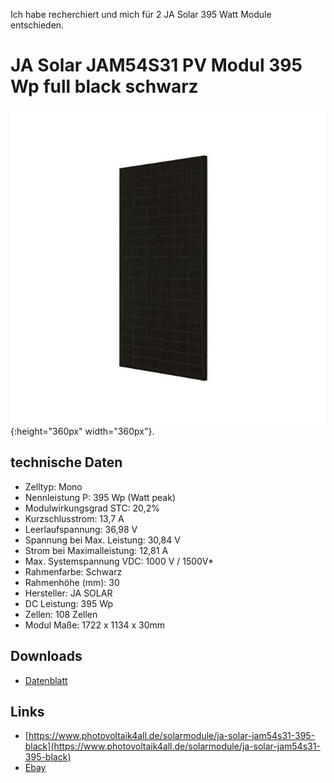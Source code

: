 Ich habe recherchiert und mich für 2 JA Solar 395 Watt Module entschieden.
# JA Solar JAM54S31 PV Modul 395 Wp full black schwarz
![JA Solar JAM54S31](files/pv-molules/jasolar_JAM54S31_395/Photovoltaik_JASolar_375WP_schwarz_seitlich.jpg 'JA Solar JAM54S31 PV Modul 395 Wp full black schwarz'){:height="360px" width="360px"}.
## technische Daten
* Zelltyp: Mono
* Nennleistung P: 395 Wp (Watt peak)
* Modulwirkungsgrad STC: 20,2%
* Kurzschlusstrom: 13,7 A
* Leerlaufspannung: 36,98 V
* Spannung bei Max. Leistung: 30,84 V
* Strom bei Maximalleistung: 12,81 A
* Max. Systemspannung VDC: 1000 V / 1500V*
* Rahmenfarbe: Schwarz
* Rahmenhöhe (mm): 30
* Hersteller: JA SOLAR
* DC Leistung: 395 Wp
* Zellen: 108 Zellen
* Modul Maße: 1722 x 1134 x 30mm
## Downloads
* [Datenblatt](DB-JAM54S31MR_MC4_JAM54S31_380-405_MR_Global_EN.pdf)

## Links
* [https://www.photovoltaik4all.de/solarmodule/ja-solar-jam54s31-395-black](https://www.photovoltaik4all.de/solarmodule/ja-solar-jam54s31-395-black)
* [Ebay](https://www.ebay.de/itm/294930335743)
